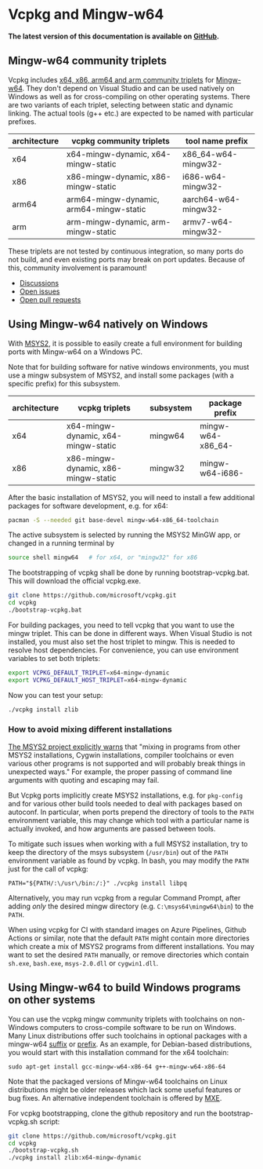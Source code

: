 # Vcpkg and Mingw-w64

**The latest version of this documentation is available on [GitHub](https://github.com/Microsoft/vcpkg/tree/master/docs/users/mingw.md).**

## Mingw-w64 community triplets

Vcpkg includes
[x64, x86, arm64 and arm community triplets](https://github.com/microsoft/vcpkg/tree/master/triplets/community)
for [Mingw-w64](http://mingw-w64.org/). They don't depend on Visual Studio and
can be used natively on Windows as well as for cross-compiling on
other operating systems. There are two variants of each triplet,
selecting between static and dynamic linking. The actual tools
(g++ etc.) are expected to be named with particular prefixes.

| architecture | vcpkg community triplets                | tool name prefix     |
|--------------|-----------------------------------------|----------------------|
| x64          | x64-mingw-dynamic, x64-mingw-static     | x86_64-w64-mingw32-  |
| x86          | x86-mingw-dynamic, x86-mingw-static     | i686-w64-mingw32-    |
| arm64        | arm64-mingw-dynamic, arm64-mingw-static | aarch64-w64-mingw32- |
| arm          | arm-mingw-dynamic, arm-mingw-static     | armv7-w64-mingw32-   |

These triplets are not tested by continuous integration, so many ports
do not build, and even existing ports may break on port updates.
Because of this, community involvement is paramount!

- [Discussions](https://github.com/microsoft/vcpkg/discussions?discussions_q=mingw)
- [Open issues](https://github.com/microsoft/vcpkg/issues?q=is%3Aissue+is%3Aopen+mingw)
- [Open pull requests](https://github.com/microsoft/vcpkg/pulls?q=is%3Apr+is%3Aopen+mingw)

## Using Mingw-w64 natively on Windows

With [MSYS2](https://www.msys2.org/), it is possible to easily create
a full environment for building ports with Mingw-w64 on a Windows PC.

Note that for building software for native windows environments, you
must use a mingw subsystem of MSYS2, and install some packages 
(with a specific prefix) for this subsystem.

| architecture | vcpkg triplets                      | subsystem | package prefix    |
|--------------|-------------------------------------|-----------|-------------------|
| x64          | x64-mingw-dynamic, x64-mingw-static | mingw64   | mingw-w64-x86_64- |
| x86          | x86-mingw-dynamic, x86-mingw-static | mingw32   | mingw-w64-i686-   |

After the basic installation of MSYS2, you will need to install a few
additional packages for software development, e.g. for x64:

```bash
pacman -S --needed git base-devel mingw-w64-x86_64-toolchain
```

The active subsystem is selected by running the MSYS2 MinGW app, or
changed in a running terminal by

```bash
source shell mingw64   # for x64, or "mingw32" for x86
```

The bootstrapping of vcpkg shall be done by running bootstrap-vcpkg.bat.
This will download the official vcpkg.exe.

```bash
git clone https://github.com/microsoft/vcpkg.git
cd vcpkg
./bootstrap-vcpkg.bat
```

For building packages, you need to tell vcpkg that you want to use the
mingw triplet. This can be done in different ways. When Visual Studio
is not installed, you must also set the host triplet to mingw. This is
needed to resolve host dependencies. For convenience, you can use
environment variables to set both triplets:

```bash
export VCPKG_DEFAULT_TRIPLET=x64-mingw-dynamic
export VCPKG_DEFAULT_HOST_TRIPLET=x64-mingw-dynamic
```

Now you can test your setup:

```bash
./vcpkg install zlib
```

### How to avoid mixing different installations

[The MSYS2 project explicitly warns](https://www.msys2.org/wiki/MSYS2-introduction/#path)
that "mixing in programs from other MSYS2 installations, Cygwin installations,
compiler toolchains or even various other programs is not supported and will
probably break things in unexpected ways." For example, the proper passing of
command line arguments with quoting and escaping may fail.

But Vcpkg ports implicitly create MSYS2 installations, e.g. for `pkg-config`
and for various other build tools needed to deal with packages based on
autoconf. In particular, when ports prepend the directory of tools to the
`PATH` environment variable, this may change which tool with a particular
name is actually invoked, and how arguments are passed between tools.

To mitigate such issues when working with a full MSYS2 installation,
try to keep the directory of the msys subsystem (`/usr/bin`) out of the
`PATH` environment variable as found by vcpkg. In bash, you may modify
the `PATH` just for the call of vcpkg:

~~~
PATH="${PATH/:\/usr\/bin:/:}" ./vcpkg install libpq
~~~

Alternatively, you may run vcpkg from a regular Command Prompt, after
adding *only* the desired mingw directory (e.g. `C:\msys64\mingw64\bin`)
to the `PATH`.

When using vcpkg for CI with standard images on Azure Pipelines, Github Actions
or similar, note that the default `PATH` might contain more directories
which create a mix of MSYS2 programs from different installations. You may
want to set the desired `PATH` manually, or remove directories which contain
`sh.exe`, `bash.exe`, `msys-2.0.dll` or `cygwin1.dll`.

## Using Mingw-w64 to build Windows programs on other systems

You can use the vcpkg mingw community triplets with toolchains on
non-Windows computers to cross-compile software to be run on Windows.
Many Linux distributions offer such toolchains in optional packages
with a mingw-w64 [suffix](https://repology.org/projects/?search=-mingw-w64)
or [prefix](https://repology.org/projects/?search=mingw-w64-).
As an example, for Debian-based distributions, you would start with
this installation command for the x64 toolchain:

```
sudo apt-get install gcc-mingw-w64-x86-64 g++-mingw-w64-x86-64
```

Note that the packaged versions of Mingw-w64 toolchains on Linux distributions
might be older releases which lack some useful features or bug fixes.
An alternative independent toolchain is offered by [MXE](https://mxe.cc/).

For vcpkg bootstrapping, clone the github repository and run the
bootstrap-vcpkg.sh script:

```bash
git clone https://github.com/microsoft/vcpkg.git
cd vcpkg
./bootstrap-vcpkg.sh
./vcpkg install zlib:x64-mingw-dynamic
```

